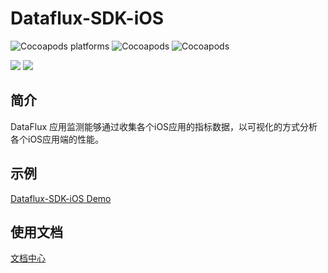 
# Dataflux-SDK-iOS

![Cocoapods platforms](https://img.shields.io/cocoapods/p/FTMobileAgent)
![Cocoapods](https://img.shields.io/cocoapods/v/FTMobileSDK)
![Cocoapods](https://img.shields.io/cocoapods/l/FTMobileSDK)


[![](https://img.shields.io/badge/iOS-api%20%3E=%20iOS%2010-brightgreen)]() [![](https://img.shields.io/badge/Demo-click%20here-blue)](https://github.com/CloudCare/dataflux-sdk-ios-demo)
## 简介

DataFlux 应用监测能够通过收集各个iOS应用的指标数据，以可视化的方式分析各个iOS应用端的性能。

## 示例

 [Dataflux-SDK-iOS Demo](https://github.com/CloudCare/dataflux-sdk-ios-demo)   

## 使用文档
 [文档中心](https://help.dataflux.cn/doc/fbbdef366ed4af83050961384bd7f7bb64dc455e)   



   
   
 




